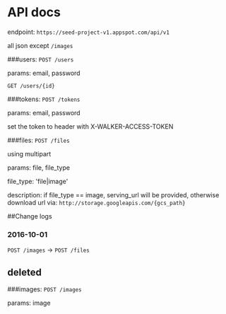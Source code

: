 # API docs

endpoint: `https://seed-project-v1.appspot.com/api/v1`

all json except `/images`

###users:
`POST /users`

params:  email, password

`GET /users/{id}`

###tokens:
`POST /tokens`

params: email, password

set the token to header with X-WALKER-ACCESS-TOKEN

###files:
`POST /files`

using multipart

params: file, file_type

file_type: 'file|image'

description: if file_type == image, serving_url will be provided, otherwise
download url via: `http://storage.googleapis.com/{gcs_path}`

##Change logs
### 2016-10-01
`POST /images` -> `POST /files`


## deleted
###images:
`POST /images`

params: image
